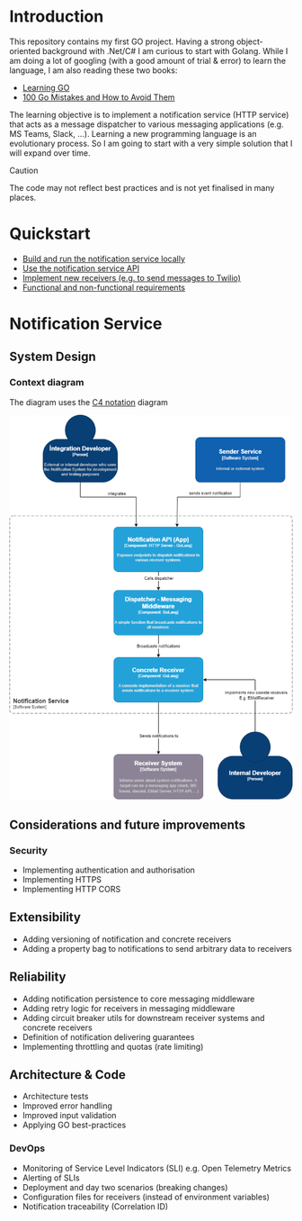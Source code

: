 # Introduction
This repository contains my first GO project. Having a strong object-oriented background with .Net/C# I am curious to start with Golang.
While I am doing a lot of googling (with a good amount of trial & error) to learn the language, I am also reading these two books:

* [Learning GO](https://www.oreilly.com/library/view/learning-go-2nd)
* [100 Go Mistakes and How to Avoid Them](https://www.oreilly.com/library/view/100-go-mistakes)

The learning objective is to implement a notification service (HTTP service) that acts as a message dispatcher to various messaging applications (e.g. MS Teams, Slack, ...).
Learning a new programming language is an evolutionary process. So I am going to start with a very simple solution that I will expand over time.

> [!CAUTION]
> The code may not reflect best practices and is not yet finalised in many places. 

# Quickstart
- [Build and run the notification service locally](/docs/howto_buildandrun.md)
- [Use the notification service API](/docs/howto_api.md)
- [Implement new receivers (e.g. to send messages to Twilio)](/docs/howto_receivers.md)
- [Functional and non-functional requirements](/docs/requirements.md)

# Notification Service

## System Design

### Context diagram
The diagram uses the [C4 notation](https://c4model.com/) diagram 

![Notification Service](/docs/assets/NotificationServiceComponents.png)

## Considerations and future improvements

### Security
- Implementing authentication and authorisation
- Implementing HTTPS
- Implementing HTTP CORS

## Extensibility
- Adding versioning of notification and concrete receivers
- Adding a property bag to notifications to send arbitrary data to receivers

## Reliability
- Adding notification persistence to core messaging middleware
- Adding retry logic for receivers in messaging middleware
- Adding circuit breaker utils for downstream receiver systems and concrete receivers
- Definition of notification delivering guarantees
- Implementing throttling and quotas (rate limiting)

## Architecture & Code
- Architecture tests
- Improved error handling
- Improved input validation
- Applying GO best-practices

### DevOps
- Monitoring of Service Level Indicators (SLI) e.g. Open Telemetry Metrics
- Alerting of SLIs
- Deployment and day two scenarios (breaking changes)
- Configuration files for receivers (instead of environment variables)
- Notification traceability (Correlation ID)



